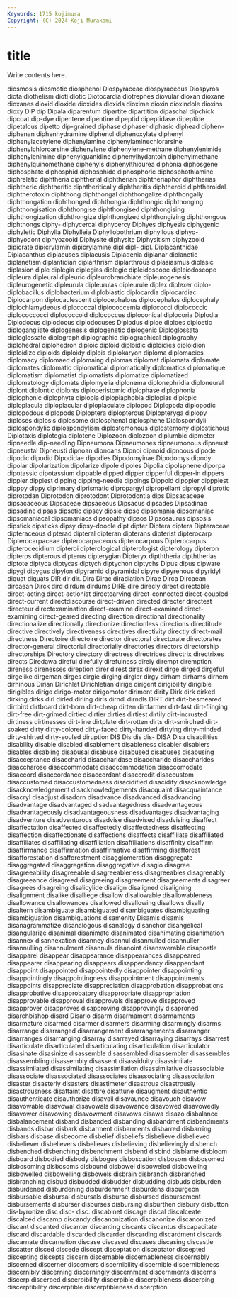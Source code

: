 ```yaml
---
Keywords: 1715 kojimura
Copyright: (C) 2024 Koji Murakami
---
```


# title

Write contents here.



 diosmosis diosmotic diosphenol Diospyraceae diospyraceous Diospyros diota
diothelism dioti diotic Diotocardia diotrephes diovular dioxan dioxane dioxanes dioxid
dioxide dioxides dioxids dioxime dioxin dioxindole dioxins dioxy DIP dip
Dipala diparentum dipartite dipartition dipaschal dipchick dipcoat dip-dye dipentene dipentine
dipeptid dipeptidase dipeptide dipetalous dipetto dip-grained diphase diphaser diphasic diphead
diphen- diphenan diphenhydramine diphenol diphenoxylate diphenyl diphenylacetylene diphenylamine diphenylaminechlorarsine diphenylchloroarsine
diphenylene diphenylene-methane diphenylenimide diphenylenimine diphenylguanidine diphenylhydantoin diphenylmethane diphenylquinomethane diphenyls diphenylthiourea
diphonia diphosgene diphosphate diphosphid diphosphide diphosphoric diphosphothiamine diphrelatic diphtheria diphtherial
diphtherian diphtheriaphor diphtherias diphtheric diphtheritic diphtheritically diphtheritis diphtheroid diphtheroidal diphtherotoxin
diphthong diphthongal diphthongalize diphthongally diphthongation diphthonged diphthongia diphthongic diphthonging diphthongisation
diphthongise diphthongised diphthongising diphthongization diphthongize diphthongized diphthongizing diphthongous diphthongs diphy-
diphycercal diphycercy Diphyes diphyesis diphygenic diphyletic Diphylla Diphylleia Diphyllobothrium diphyllous
diphyo- diphyodont diphyozooid Diphysite diphysite Diphysitism diphyzooid dipicrate dipicrylamin dipicrylamine
dipl dipl- dipl. Diplacanthidae Diplacanthus diplacuses diplacusis Dipladenia diplanar diplanetic
diplanetism diplantidian diplarthrism diplarthrous diplasiasmus diplasic diplasion diple diplegia diplegias
diplegic dipleidoscope dipleiodoscope dipleura dipleural dipleuric dipleurobranchiate dipleurogenesis dipleurogenetic dipleurula
dipleurulas dipleurule diplex diplexer diplo- diplobacillus diplobacterium diploblastic diplocardia diplocardiac
Diplocarpon diplocaulescent diplocephalous diplocephalus diplocephaly diplochlamydeous diplococcal diplococcemia diplococci diplococcic
diplococcocci diplococcoid diplococcus diploconical diplocoria Diplodia Diplodocus diplodocus diplodocuses Diplodus
diploe diploes diploetic diplogangliate diplogenesis diplogenetic diplogenic Diploglossata diploglossate diplograph
diplographic diplographical diplography diplohedral diplohedron diploic diploid diploidic diploidies diploidion
diploidize diploids diploidy diplois diplokaryon diploma diplomacies diplomacy diplomaed diplomaing
diplomas diplomat diplomata diplomate diplomates diplomatic diplomatical diplomatically diplomatics diplomatique
diplomatism diplomatist diplomatists diplomatize diplomatized diplomatology diplomats diplomyelia diplonema diplonephridia
diploneural diplont diplontic diplonts diploperistomic diplophase diplophonia diplophonic diplophyte diplopia
diplopiaphobia diplopias diplopic diploplacula diploplacular diploplaculate diplopod Diplopoda diplopodic diplopodous
diplopods Diploptera diplopterous Diplopteryga diplopy diploses diplosis diplosome diplosphenal diplosphene
Diplospondyli diplospondylic diplospondylism diplostemonous diplostemony diplostichous Diplotaxis diplotegia diplotene Diplozoon
diplozoon diplumbic dipmeter dipneedle dip-needling Dipneumona Dipneumones dipneumonous dipneust dipneustal
Dipneusti dipnoan dipnoans Dipnoi dipnoid dipnoous dipode dipodic dipodid Dipodidae
dipodies Dipodomyinae Dipodomys dipody dipolar dipolarization dipolarize dipole dipoles Dipolia
dipolsphene diporpa dipotassic dipotassium dippable dipped dipper dipperful dipper-in dippers
dippier dippiest dipping dipping-needle dippings Dippold dipppier dipppiest dipppy dippy
diprimary diprismatic dipropargyl dipropellant dipropyl diprotic diprotodan Diprotodon diprotodont Diprotodontia
dips Dipsacaceae dipsacaceous Dipsaceae dipsaceous Dipsacus dipsades Dipsadinae dipsadine dipsas
dipsetic dipsey dipsie dipso dipsomania dipsomaniac dipsomaniacal dipsomaniacs dipsopathy dipsos
Dipsosaurus dipsosis dipstick dipsticks dipsy dipsy-doodle dipt dipter Diptera diptera
Dipteraceae dipteraceous dipterad dipteral dipteran dipterans dipterist dipterocarp Dipterocarpaceae dipterocarpaceous
dipterocarpous Dipterocarpus dipterocecidium dipteroi dipterological dipterologist dipterology dipteron dipteros dipterous
dipterus dipterygian Dipteryx dipththeria dipththerias diptote diptyca diptycas diptych diptychon
diptychs Dipus dipus dipware dipygi dipygus dipylon dipyramid dipyramidal dipyre
dipyrenous dipyridyl diquat diquats DIR dir dir. Dira Dirac diradiation
Dirae Dirca Dircaean dircaean Dirck dird dirdum dirdums DIRE dire
direcly direct directable direct-acting direct-actionist directcarving direct-connected direct-coupled direct-current directdiscourse
direct-driven directed directer directest directeur directexamination direct-examine direct-examined direct-examining direct-geared
directing direction directional directionality directionalize directionally directionize directionless directions directitude
directive directively directiveness directives directivity directly direct-mail directness Directoire directoire
director directoral directorate directorates director-general directorial directorially directories directors directorship
directorships Directory directory directress directrices directrix directrixes directs Diredawa direful
direfully direfulness direly dirempt diremption direness direnesses direption direr direst
direx direxit dirge dirged dirgeful dirgelike dirgeman dirges dirgie dirging
dirgler dirgy dirham dirhams dirhem dirhinous Dirian Dirichlet Dirichletian dirige
dirigent dirigibility dirigible dirigibles dirigo dirigo-motor dirigomotor diriment dirity Dirk
dirk dirked dirking dirks dirl dirled dirling dirls dirndl dirndls
DIRT dirt dirt-besmeared dirtbird dirtboard dirt-born dirt-cheap dirten dirtfarmer dirt-fast
dirt-flinging dirt-free dirt-grimed dirtied dirtier dirties dirtiest dirtily dirt-incrusted dirtiness
dirtinesses dirt-line dirtplate dirt-rotten dirts dirt-smirched dirt-soaked dirty dirty-colored dirty-faced
dirty-handed dirtying dirty-minded dirty-shirted dirty-souled diruption DIS Dis dis dis-
DISA Disa disabilities disability disable disabled disablement disableness disabler disablers
disables disabling disabusal disabuse disabused disabuses disabusing disacceptance disaccharid disaccharidase
disaccharide disaccharides disaccharose disaccommodate disaccommodation disaccomodate disaccord disaccordance disaccordant disaccredit
disaccustom disaccustomed disaccustomedness disacidified disacidify disacknowledge disacknowledgement disacknowledgements disacquaint disacquaintance
disacryl disadjust disadorn disadvance disadvanced disadvancing disadvantage disadvantaged disadvantagedness disadvantageous
disadvantageously disadvantageousness disadvantages disadvantaging disadventure disadventurous disadvise disadvised disadvising disaffect
disaffectation disaffected disaffectedly disaffectedness disaffecting disaffection disaffectionate disaffections disaffects disaffiliate
disaffiliated disaffiliates disaffiliating disaffiliation disaffiliations disaffinity disaffirm disaffirmance disaffirmation disaffirmative
disaffirming disafforest disafforestation disafforestment disagglomeration disaggregate disaggregated disaggregation disaggregative disagio
disagree disagreeability disagreeable disagreeableness disagreeables disagreeably disagreeance disagreed disagreeing disagreement
disagreements disagreer disagrees disagreing disalicylide disalign disaligned disaligning disalignment disalike
disalliege disallow disallowable disallowableness disallowance disallowances disallowed disallowing disallows disally
disaltern disambiguate disambiguated disambiguates disambiguating disambiguation disambiguations disamenity Disamis disamis
disanagrammatize disanalogous disanalogy disanchor disangelical disangularize disanimal disanimate disanimated disanimating
disanimation disannex disannexation disanney disannul disannulled disannuller disannulling disannulment disannuls
disanoint disanswerable disapostle disapparel disappear disappearance disappearances disappeared disappearer disappearing
disappears disappendancy disappendant disappoint disappointed disappointedly disappointer disappointing disappointingly disappointingness
disappointment disappointments disappoints disappreciate disappreciation disapprobation disapprobations disapprobative disapprobatory disappropriate
disappropriation disapprovable disapproval disapprovals disapprove disapproved disapprover disapproves disapproving disapprovingly
disaproned disarchbishop disard Disario disarm disarmament disarmaments disarmature disarmed disarmer
disarmers disarming disarmingly disarms disarrange disarranged disarrangement disarrangements disarranger disarranges
disarranging disarray disarrayed disarraying disarrays disarrest disarticulate disarticulated disarticulating disarticulation
disarticulator disasinate disasinize disassemble disassembled disassembler disassembles disassembling disassembly disassent
disassiduity disassimilate disassimilated disassimilating disassimilation disassimilative disassociable disassociate disassociated disassociates
disassociating disassociation disaster disasterly disasters disastimeter disastrous disastrously disastrousness disattaint
disattire disattune disaugment disauthentic disauthenticate disauthorize disavail disavaunce disavouch disavow
disavowable disavowal disavowals disavowance disavowed disavowedly disavower disavowing disavowment disavows
disawa disazo disbalance disbalancement disband disbanded disbanding disbandment disbandments disbands
disbar disbark disbarment disbarments disbarred disbarring disbars disbase disbecome disbelief
disbeliefs disbelieve disbelieved disbeliever disbelievers disbelieves disbelieving disbelievingly disbench disbenched
disbenching disbenchment disbend disbind disblame disbloom disboard disbodied disbody disbogue
disboscation disbosom disbosomed disbosoming disbosoms disbound disbowel disboweled disboweling disbowelled
disbowelling disbowels disbrain disbranch disbranched disbranching disbud disbudded disbudder disbudding
disbuds disburden disburdened disburdening disburdenment disburdens disburgeon disbursable disbursal disbursals
disburse disbursed disbursement disbursements disburser disburses disbursing disburthen disbury disbutton
dis-byronize disc disc- disc. discabinet discage discal discalceate discalced discamp
discandy discanonization discanonize discanonized discant discanted discanter discanting discants discantus
discapacitate discard discardable discarded discarder discarding discardment discards discarnate discarnation
discase discased discases discasing discastle discatter disced discede discept disceptation
disceptator discepted discepting discepts discern discernable discernableness discernably discerned discerner
discerners discernibility discernible discernibleness discernibly discerning discerningly discernment discernments discerns
discerp discerped discerpibility discerpible discerpibleness discerping discerptibility discerptible discerptibleness discerption
